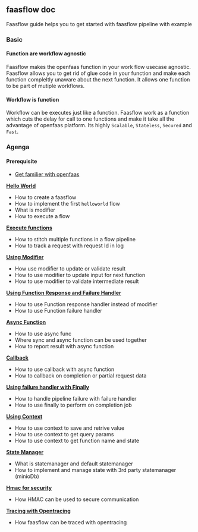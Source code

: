 ## faasflow doc

Faasflow guide helps you to get started with faasflow pipeline with example

### Basic
#### Function are workflow agnostic
Faasflow makes the openfaas function in your work flow usecase agnostic. 
Faasflow allows you to get rid of glue code in your function and make each function compleltly unaware about the next function. 
It allows one function to be part of mutiple workflows.  
#### Workflow is function
Workflow can be executes just like a function. Faasflow work as a function which cuts the delay for call to one functions and make it take all the advantage of openfaas platform.
Its highly `Scalable`, `Stateless`, `Secured` and `Fast`.


### Agenga

#### Prerequisite
* [Get familier with openfaas](https://docs.openfaas.com/#get-started-with-openfaas)
    
     
**[Hello World](./guide-helloworld)**
* How to create a faasflow
* How to implement the first `helloworld` flow
* What is modifier
* How to execute a flow
   
     
**[Execute functions](./guide-executesync)**
* How to stitch multiple functions in a flow pipeline
* How to track a request with request Id in log
    
      
**[Using Modifier](./guide-modifier)**
* How use modifier to update or validate result
* How to use modifier to update input for next function
* How to use modifier to validate intermediate result
    
    
**[Using Function Response and Failure Handler](./guide-handler)**
* How to use Function response handler instead of modifier
* How to use Function failure handler     
   
      
**[Async Function](./guide-executeasync)**
* How to use async func
* Where sync and async function can be used together 
* How to report result with async function
    
    
**[Callback](./guide-callback)**
* How to use callback with async function
* How to callback on completion or partial request data
   
   
**[Using failure handler with Finally](./guide-failurehandling)**
* How to handle pipeline failure with failure handler
* How to use finally to perform on completion job
   
   
**[Using Context](./guide-context)**
* How to use context to save and retrive value
* How to use context to get query params
* How to use context to get function name and state
   
   
**[State Manager](./guide-statemanager)**
* What is statemanager and default statemanager
* How to implement and manage state with 3rd party statemanager (minioDb)
  
  
**[Hmac for security](./guide-hamc)**
* How HMAC can be used to secure communication
   
    
**[Tracing with Opentracing](./guide-opentracing)**
* How faasflow can be traced with opentracing
